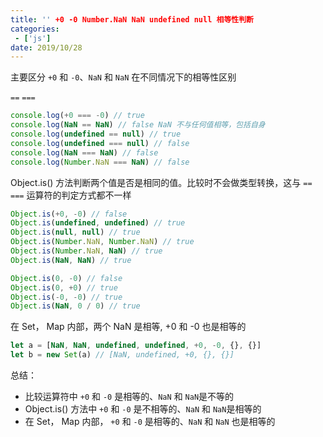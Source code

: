 ```yaml
---
title: '' +0 -0 Number.NaN NaN undefined null 相等性判断
categories:
 - ['js']
date: 2019/10/28
---
```


主要区分 `+0` 和 `-0`、`NaN` 和 `NaN` 在不同情况下的相等性区别

`==` `===`

```js
console.log(+0 === -0) // true
console.log(NaN == NaN) // false NaN 不与任何值相等，包括自身
console.log(undefined == null) // true
console.log(undefined === null) // false
console.log(NaN === NaN) // false
console.log(Number.NaN === NaN) // false
```

Object.is() 方法判断两个值是否是相同的值。比较时不会做类型转换，这与 `==` `===` 运算符的判定方式都不一样

```js
Object.is(+0, -0) // false
Object.is(undefined, undefined) // true
Object.is(null, null) // true
Object.is(Number.NaN, Number.NaN) // true
Object.is(Number.NaN, NaN) // true
Object.is(NaN, NaN) // true

Object.is(0, -0) // false
Object.is(0, +0) // true
Object.is(-0, -0) // true
Object.is(NaN, 0 / 0) // true
```

在 Set， Map 内部，两个 NaN 是相等, +0 和 -0 也是相等的

```js
let a = [NaN, NaN, undefined, undefined, +0, -0, {}, {}]
let b = new Set(a) // [NaN, undefined, +0, {}, {}]
```

总结：

- 比较运算符中 `+0` 和 `-0` 是相等的、`NaN` 和 `NaN`是不等的
- Object.is() 方法中 `+0` 和 `-0` 是不相等的、`NaN` 和 `NaN`是相等的
- 在 Set， Map 内部， `+0` 和 `-0` 是相等的、`NaN` 和 `NaN` 也是相等的
